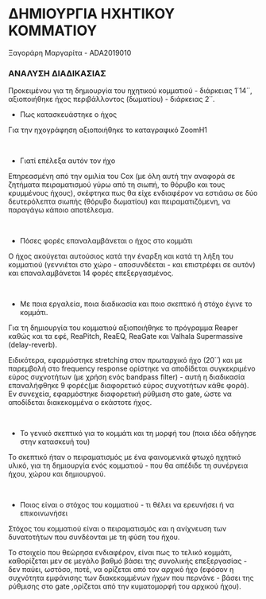 
# ΔΗΜΙΟΥΡΓΙΑ ΗΧΗΤΙΚΟΥ ΚΟΜΜΑΤΙΟΥ
Ξαγοράρη Μαργαρίτα - ADA2019010

### ΑΝΑΛΥΣΗ ΔΙΑΔΙΚΑΣΙΑΣ

Προκειμένου για τη δημιουργία του ηχητικού κομματιού - διάρκειας 1΄14΄΄, αξιοποιήθηκε ήχος περιβάλλοντος (δωματίου) - διάρκειας 2΄΄.

- Πως κατασκευάστηκε ο ήχος

Για την ηχογράφηση αξιοποιήθηκε το καταγραφικό ΖoomΗ1

<br/> 

- Γιατί επέλεξα αυτόν τον ήχο

Επηρεασμένη από την ομιλία του Cox (με όλη αυτή την αναφορά σε ζητήματα πειραματισμού γύρω από τη σιωπή, το θόρυβο και τους κρυμμένους ήχους), σκέφτηκα πως θα είχε ενδιαφέρον να εστιάσω σε δύο δευτερόλεπτα σιωπής (θόρυβο δωματίου) και πειραματιζόμενη, να παραγάγω κάποιο αποτέλεσμα. 

<br/>

- Πόσες φορές επαναλαμβάνεται ο ήχος στο κομμάτι

Ο ήχος ακούγεται αυτούσιος κατά την έναρξη και κατά τη λήξη του κομματιού (γεννιέται στο χώρο - αποσυνδέεται - και επιστρέφει σε αυτόν) και επαναλαμβάνεται 14 φορές επεξεργασμένος.

<br/>

- Με ποια εργαλεία, ποια διαδικασία και ποιο σκεπτικό ή στόχο έγινε το κομμάτι.

Για τη δημιουργία του κομματιού αξιοποιήθηκε το πρόγραμμα Reaper καθώς και τα εφέ, ReaPitch, ReaEQ, ReaGate και Valhala Supermassive (delay-reverb).

Ειδικότερα, εφαρμόστηκε stretching στον πρωταρχικό ήχο (20΄΄) και με παρεμβολή στο frequency response ορίστηκε να αποδίδεται συγκεκριμένο εύρος συχνοτήτων (με χρήση  ενός bandpass filter) - αυτή η διαδικασία επαναλήφθηκε 9 φορές(με διαφορετικό εύρος συχνοτήτων κάθε φορά). Εν συνεχεία, εφαρμόστηκε διαφορετική ρύθμιση στο gate, ώστε να αποδίδεται διακεκομμένα ο εκάστοτε ήχος. 

<br/>

- Το γενικό σκεπτικό για το κομμάτι και τη μορφή του (ποια ιδέα οδήγησε στην κατασκευή του)

Το σκεπτικό ήταν ο πειραματισμός με ένα φαινομενικά φτωχό ηχητικό υλικό, για τη δημιουργία ενός κομματιού - που θα απέδιδε τη  συνέργεια ήχου, χώρου και δημιουργού.

<br/>
	
- Ποιος είναι ο στόχος του κομματιού - τι θέλει να ερευνήσει ή να επικοινωνήσει

Στόχος του κομματιού είναι ο πειραματισμός και η ανίχνευση των δυνατοτήτων που συνδέονται με τη φύση του ήχου. 
 
Το στοιχείο που θεώρησα ενδιαφέρον, είναι πως το τελικό κομμάτι, καθορίζεται μεν σε μεγάλο βαθμό βάσει της συνολικής επεξεργασίας - δεν παύει, ωστόσο, ποτέ, να ορίζεται από τον αρχικό ήχο (εφόσον η συχνότητα εμφάνισης των διακεκομμένων ήχων που περνάνε - βάσει της ρύθμισης στο gate ,ορίζεται από την κυματομορφή του αρχικού ήχου).  
 
